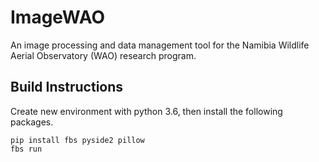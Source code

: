 # ImageWAO
An image processing and data management tool for the Namibia Wildlife Aerial Observatory (WAO) research program.

## Build Instructions
Create new environment with python 3.6, then install the following packages.
```
pip install fbs pyside2 pillow
fbs run
```
